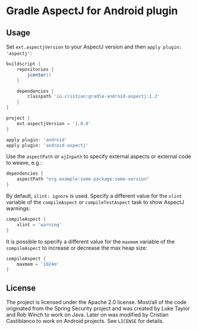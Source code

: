Gradle AspectJ for Android plugin
=================================

Usage
-----

Set `ext.aspectjVersion` to your AspectJ version and then `apply plugin: 'aspectj'`:

```groovy
buildscript {
    repositories {
        jcenter()
    }

    dependencies {
        classpath 'io.cristian:gradle-android-aspectj:1.2'
    }
}

project {
    ext.aspectjVersion = '1.8.0'
}

apply plugin: 'android'
apply plugin: 'android-aspectj'
```

Use the `aspectPath` or `ajInpath` to specify external aspects or external code to weave, e.g.:

```groovy
dependencies {
    aspectPath "org.example:some-package:some-version"
}
```

By default, `xlint: ignore` is used. Specify a different value for the `xlint` variable of the
`compileAspect` or `compileTestAspect` task to show AspectJ warnings:

```groovy
compileAspect {
    xlint = 'warning'
}
```

It is possible to specify a different value for the `maxmem` variable of the `compileAspect`
to increase or decrease the max heap size:

```groovy
compileAspect {
    maxmem = '1024m'
}
```

License
-------

The project is licensed under the Apache 2.0 license. Most/all of the code
originated from the Spring Security project and was created by Luke Taylor and
Rob Winch to work on Java. Later on was modified by Cristian Castiblanco
to work on Android projects. See `LICENSE` for details.
